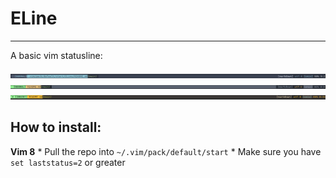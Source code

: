 # ELine

---

A basic vim statusline:

![screenshot1](Screenshot_1.png)
![screenshot2](Screenshot_2.png)
![screenshot3](Screenshot_3.png)

## How to install:

**Vim 8**
	* Pull the repo into `~/.vim/pack/default/start`
	* Make sure you have `set laststatus=2` or greater
